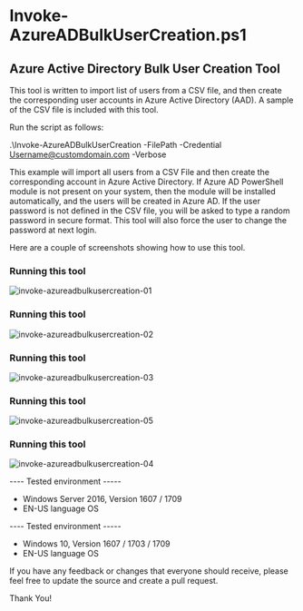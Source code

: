 # Invoke-AzureADBulkUserCreation.ps1
## Azure Active Directory Bulk User Creation Tool

This tool is written to import list of users from a CSV file, and then create the corresponding user accounts in Azure Active Directory (AAD). A sample of the CSV file is included with this tool.

Run the script as follows:

.\Invoke-AzureADBulkUserCreation -FilePath <FilePath> -Credential <Username@customdomain.com> -Verbose

This example will import all users from a CSV File and then create the corresponding account in Azure Active Directory. If Azure AD PowerShell module is not present on your system, then the module will be installed automatically, and the users will be created in Azure AD. If the user password is not defined in the CSV file, you will be asked to type a random password in secure format. This tool will also force the user to change the password at next login.

Here are a couple of screenshots showing how to use this tool.

### Running this tool
![invoke-azureadbulkusercreation-01](https://user-images.githubusercontent.com/13448198/37186860-7456f266-22fc-11e8-99f9-3c40e8f97970.png)

### Running this tool
![invoke-azureadbulkusercreation-02](https://user-images.githubusercontent.com/13448198/37186901-9cc8cc56-22fc-11e8-9466-cb4d336e0225.png)

### Running this tool
![invoke-azureadbulkusercreation-03](https://user-images.githubusercontent.com/13448198/37186915-ab02f008-22fc-11e8-903e-1eecd00dcb69.png)

### Running this tool
![invoke-azureadbulkusercreation-05](https://user-images.githubusercontent.com/13448198/37186937-bd95be8a-22fc-11e8-9427-868c76643841.jpg)

### Running this tool
![invoke-azureadbulkusercreation-04](https://user-images.githubusercontent.com/13448198/37186947-c84d2246-22fc-11e8-8a4f-e0d0a1434b18.png)

---- Tested environment -----
- Windows Server 2016, Version 1607 / 1709
- EN-US language OS

---- Tested environment -----
- Windows 10, Version 1607 / 1703 / 1709
- EN-US language OS

If you have any feedback or changes that everyone should receive, please feel free to update the source and create a pull request.

Thank You!